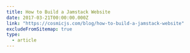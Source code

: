 ```yaml
---
title: How to Build a Jamstack Website
date: 2017-03-21T00:00:00.000Z
link: "https://cosmicjs.com/blog/how-to-build-a-jamstack-website"
excludeFromSitemap: true
type:
  - article
---
```

